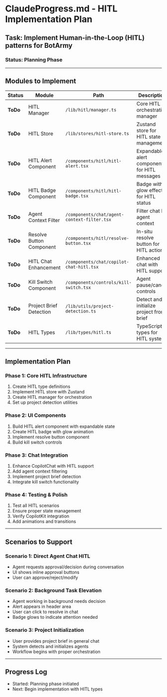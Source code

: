 # ClaudeProgress.md - HITL Implementation Plan

## Task: Implement Human-in-the-Loop (HITL) patterns for BotArmy

### Status: Planning Phase

---

## Modules to Implement

| Status | Module | Path | Description |
|--------|--------|------|-------------|
| **ToDo** | HITL Manager | `/lib/hitl/manager.ts` | Core HITL orchestration manager |
| **ToDo** | HITL Store | `/lib/stores/hitl-store.ts` | Zustand store for HITL state management |
| **ToDo** | HITL Alert Component | `/components/hitl/hitl-alert.tsx` | Expandable alert component for HITL messages |
| **ToDo** | HITL Badge Component | `/components/hitl/hitl-badge.tsx` | Badge with glow effect for HITL status |
| **ToDo** | Agent Context Filter | `/components/chat/agent-context-filter.tsx` | Filter chat by agent context |
| **ToDo** | Resolve Button Component | `/components/hitl/resolve-button.tsx` | In-situ resolve button for HITL actions |
| **ToDo** | HITL Chat Enhancement | `/components/chat/copilot-chat-hitl.tsx` | Enhanced chat with HITL support |
| **ToDo** | Kill Switch Component | `/components/controls/kill-switch.tsx` | Agent pause/cancel controls |
| **ToDo** | Project Brief Detection | `/lib/utils/project-detection.ts` | Detect and initialize project from brief |
| **ToDo** | HITL Types | `/lib/types/hitl.ts` | TypeScript types for HITL system |

---

## Implementation Plan

### Phase 1: Core HITL Infrastructure
1. Create HITL type definitions
2. Implement HITL store with Zustand
3. Create HITL manager for orchestration
4. Set up project detection utilities

### Phase 2: UI Components
1. Build HITL alert component with expandable state
2. Create HITL badge with glow animation
3. Implement resolve button component
4. Build kill switch controls

### Phase 3: Chat Integration
1. Enhance CopilotChat with HITL support
2. Add agent context filtering
3. Implement project brief detection
4. Integrate kill switch functionality

### Phase 4: Testing & Polish
1. Test all HITL scenarios
2. Ensure proper state management
3. Verify CopilotKit integration
4. Add animations and transitions

---

## Scenarios to Support

### Scenario 1: Direct Agent Chat HITL
- Agent requests approval/decision during conversation
- UI shows inline approval buttons
- User can approve/reject/modify

### Scenario 2: Background Task Elevation
- Agent working in background needs decision
- Alert appears in header area
- User can click to resolve in chat
- Badge glows to indicate attention needed

### Scenario 3: Project Initialization
- User provides project brief in general chat
- System detects and initializes agents
- Workflow begins with proper orchestration

---

## Progress Log
- Started: Planning phase initiated
- Next: Begin implementation with HITL types
